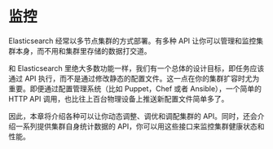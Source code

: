 # 监控

Elasticsearch 经常以多节点集群的方式部署。有多种 API 让你可以管理和监控集群本身，而不用和集群里存储的数据打交道。

和 Elasticsearch 里绝大多数功能一样，我们有一个总体的设计目标，即任务应该通过 API 执行，而不是通过修改静态的配置文件。这一点在你的集群扩容时尤为重要。即便通过配置管理系统（比如 Puppet，Chef 或者 Ansible），一个简单的 HTTP API 调用，也比往上百台物理设备上推送新配置文件简单多了。

因此，本章将介绍各种可以让你动态调整、调优和调配集群的 API。同时，还会介绍一系列提供集群自身统计数据的 API，你可以用这些接口来监控集群健康状态和性能。
